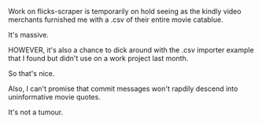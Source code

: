 Work on flicks-scraper is temporarily on hold seeing as the kindly video merchants furnished me with a .csv of their entire movie catablue.

It's massive.

HOWEVER, it's also a chance to dick around with the .csv importer example that I found but didn't use on a work project last month.

So that's nice.

Also, I can't promise that commit messages won't rapdily descend into uninformative movie quotes.

It's not a tumour.
